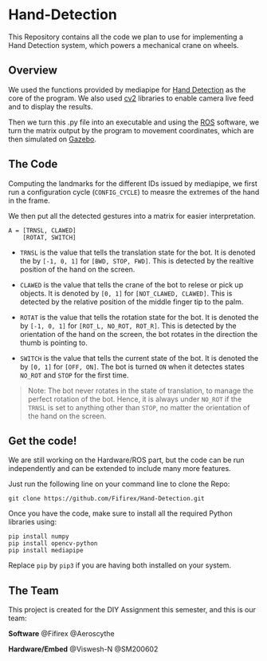 # Hand-Detection
This Repository contains all the code we plan to use for implementing a Hand Detection system, which powers a mechanical crane on wheels.

## Overview
We used the functions provided by mediapipe for [Hand Detection](https://google.github.io/mediapipe/solutions/hands.html) as the core of the program. We also used [cv2](https://opencv.org) libraries to enable camera live feed and to display the results.

Then we turn this .py file into an executable and using the [ROS](https://www.ros.org) software, we turn the matrix output by the program to movement coordinates, which are then simulated on [Gazebo](http://gazebosim.org).

## The Code
Computing the landmarks for the different IDs issued by mediapipe, we first run a configuration cycle (`CONFIG_CYCLE`) to measre the extremes of the hand in the frame.

We then put all the detected gestures into a matrix for easier interpretation. 

```
A = [TRNSL, CLAWED] 
    [ROTAT, SWITCH]
```
* `TRNSL` is the value that tells the translation state for the bot. It is denoted the by `[-1, 0, 1]` for `[BWD, STOP, FWD]`. This is detected by the realtive position of the hand on the screen.

* `CLAWED` is the value that tells the crane of the bot to relese or pick up objects. It is denoted by `[0, 1]` for `[NOT_CLAWED, CLAWED]`. This is detected by the relative position of the middle finger tip to the palm.

* `ROTAT` is the value that tells the rotation state for the bot. It is denoted the by `[-1, 0, 1]` for `[ROT_L, NO_ROT, ROT_R]`. This is detected by the orientation of the hand on the screen, the bot rotates in the direction the thumb is pointing to.

* `SWITCH` is the value that tells the current state of the bot. It is denoted the by `[0, 1]` for `[OFF, ON]`. The bot is turned `ON` when it detectes  states `NO_ROT` and `STOP` for the first time.

> Note: The bot never rotates in the state of translation, to manage the perfect rotation of the bot. Hence, it is always under `NO_ROT` if the `TRNSL` is set to anything other than `STOP`, no matter the orientation of the hand on the screen.

## Get the code!
We are still working on the Hardware/ROS part, but the code can be run independently and can be extended to include many more features.

Just run the following line on your command line to clone the Repo:

```
git clone https://github.com/Fifirex/Hand-Detection.git
```

Once you have the code, make sure to install all the required Python libraries using:

```
pip install numpy
pip install opencv-python
pip install mediapipe
```

Replace `pip` by `pip3` if you are having both installed on your system.

## The Team
This project is created for the DIY Assignment this semester, and this is our team:

**Software**
@Fifirex
@Aeroscythe

**Hardware/Embed**
@Viswesh-N
@SM200602
